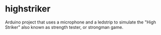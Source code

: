 # highstriker
Arduino project that uses a microphone and a ledstrip to simulate the "High Striker" also known as strength tester, or strongman game. 
